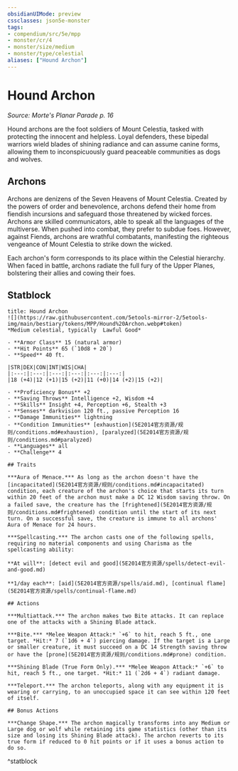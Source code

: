```yaml
---
obsidianUIMode: preview
cssclasses: json5e-monster
tags:
- compendium/src/5e/mpp
- monster/cr/4
- monster/size/medium
- monster/type/celestial
aliases: ["Hound Archon"]
---
```

# Hound Archon
*Source: Morte's Planar Parade p. 16*  

Hound archons are the foot soldiers of Mount Celestia, tasked with protecting the innocent and helpless. Loyal defenders, these bipedal warriors wield blades of shining radiance and can assume canine forms, allowing them to inconspicuously guard peaceable communities as dogs and wolves.

## Archons

Archons are denizens of the Seven Heavens of Mount Celestia. Created by the powers of order and benevolence, archons defend their home from fiendish incursions and safeguard those threatened by wicked forces. Archons are skilled communicators, able to speak all the languages of the multiverse. When pushed into combat, they prefer to subdue foes. However, against Fiends, archons are wrathful combatants, manifesting the righteous vengeance of Mount Celestia to strike down the wicked.

Each archon's form corresponds to its place within the Celestial hierarchy. When faced in battle, archons radiate the full fury of the Upper Planes, bolstering their allies and cowing their foes.

## Statblock

```ad-statblock
title: Hound Archon
![](https://raw.githubusercontent.com/5etools-mirror-2/5etools-img/main/bestiary/tokens/MPP/Hound%20Archon.webp#token)
*Medium celestial, typically  Lawful Good*

- **Armor Class** 15 (natural armor)
- **Hit Points** 65 (`10d8 + 20`)
- **Speed** 40 ft.

|STR|DEX|CON|INT|WIS|CHA|
|:---:|:---:|:---:|:---:|:---:|:---:|
|18 (+4)|12 (+1)|15 (+2)|11 (+0)|14 (+2)|15 (+2)|

- **Proficiency Bonus** +2
- **Saving Throws** Intelligence +2, Wisdom +4
- **Skills** Insight +4, Perception +6, Stealth +3
- **Senses** darkvision 120 ft., passive Perception 16
- **Damage Immunities** lightning
- **Condition Immunities** [exhaustion](5E2014官方资源/规则/conditions.md#exhaustion), [paralyzed](5E2014官方资源/规则/conditions.md#paralyzed)
- **Languages** all
- **Challenge** 4

## Traits

***Aura of Menace.*** As long as the archon doesn't have the [incapacitated](5E2014官方资源/规则/conditions.md#incapacitated) condition, each creature of the archon's choice that starts its turn within 20 feet of the archon must make a DC 12 Wisdom saving throw. On a failed save, the creature has the [frightened](5E2014官方资源/规则/conditions.md#frightened) condition until the start of its next turn. On a successful save, the creature is immune to all archons' Aura of Menace for 24 hours.

***Spellcasting.*** The archon casts one of the following spells, requiring no material components and using Charisma as the spellcasting ability:

**At will**: [detect evil and good](5E2014官方资源/spells/detect-evil-and-good.md)

**1/day each**: [aid](5E2014官方资源/spells/aid.md), [continual flame](5E2014官方资源/spells/continual-flame.md)

## Actions

***Multiattack.*** The archon makes two Bite attacks. It can replace one of the attacks with a Shining Blade attack.

***Bite.*** *Melee Weapon Attack:* `+6` to hit, reach 5 ft., one target. *Hit:* 7 (`1d6 + 4`) piercing damage. If the target is a Large or smaller creature, it must succeed on a DC 14 Strength saving throw or have the [prone](5E2014官方资源/规则/conditions.md#prone) condition.

***Shining Blade (True Form Only).*** *Melee Weapon Attack:* `+6` to hit, reach 5 ft., one target. *Hit:* 11 (`2d6 + 4`) radiant damage.

***Teleport.*** The archon teleports, along with any equipment it is wearing or carrying, to an unoccupied space it can see within 120 feet of itself.

## Bonus Actions

***Change Shape.*** The archon magically transforms into any Medium or Large dog or wolf while retaining its game statistics (other than its size and losing its Shining Blade attack). The archon reverts to its true form if reduced to 0 hit points or if it uses a bonus action to do so.
```
^statblock